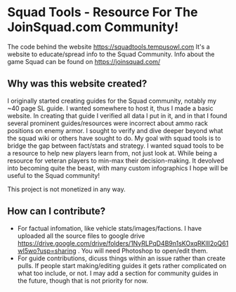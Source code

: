 # Squad Tools - Resource For The JoinSquad.com Community!
  The code behind the website https://squadtools.tempusowl.com
  It's a website to educate/spread info to the Squad Community. Info about the game Squad can be found on https://joinsquad.com/ 

## Why was this website created?
I originally started creating guides for the Squad community, notably my ~40 page SL guide. I wanted somewhere to host it, thus I made a basic website. In creating that guide I verified all data I put in it, and in that I found several prominent guides/resources were incorrect about ammo rack positions on enemy armor. I sought to verify and dive deeper beyond what the squad wiki or others have sought to do. My goal with squad tools is to bridge the gap between fact/stats and strategy. I wanted squad tools to be a resource to help new players learn from, not just look at. While being a resource for veteran players to min-max their decision-making. It devolved into becoming quite the beast, with many custom infographics I hope will be useful to the Squad community! 

This project is not monetized in any way.


## How can I contribute? 
  - For factual infomation, like vehicle stats/images/factions. I have uploaded all the source files to google drive https://drive.google.com/drive/folders/1NyRLPqD4B9n1sKOxqRKlll2oQ61wI5wo?usp=sharing . You will need Photoshop to open/edit them.
  - For guide contributions, dicuss things within an issue rather than create pulls. If people start making/editing guides it gets rather complicated on what too include, or not. I may add a section for community guides in the future, though that is not priority for now.
 
